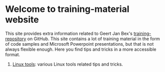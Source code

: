 # Welcome to training-material website

This site provides extra information related to Geert Jan Bex's
[training-repository](https://github.com/gjbex/training-material)
on GitHub. This site contains a lot of training material in the form
of code samples and Microsoft Powerpoint presentations, but that is not always
flexible enough. Here you find tips and tricks in a more accessible format.

  1. [Linux tools](LinuxTools/README.md): various Linux tools related tips
     and tricks.
